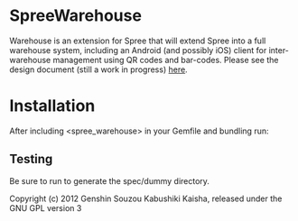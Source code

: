 SpreeWarehouse
==============

Warehouse is an extension for Spree that will extend Spree into a full warehouse system, including an Android (and possibly iOS) client for inter-warehouse management using QR codes and bar-codes.
Please see the design document (still a work in progress) [here](https://docs.google.com/document/d/1K-C33WjH5GooNKW-GsW7-Ol_K4-7PbwVxPk3Vs2MmO0/edit).

Installation
=======

After including <spree_warehouse> in your Gemfile and bundling run:
<rake spree_warehouse:install:migrations>
<rake db:migrate>


Testing
-------

Be sure to run <bundle exec rake test_app> to generate the spec/dummy directory.


Copyright (c) 2012 Genshin Souzou Kabushiki Kaisha, released under the GNU GPL version 3
